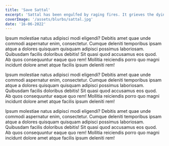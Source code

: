 ```yaml
---
title: 'Save Sattal'
excerpt: 'Sattal has been engulfed by raging fires. It grieves the dying springs that once cascaded down to form powerful rivers that now run dry.'
coverImage: '/assets/blurbs/sattal.jpg'
date: '16-06-2022'
---
```


Ipsum molestiae natus adipisci modi eligendi? Debitis amet quae
unde commodi aspernatur enim, consectetur. Cumque deleniti
temporibus ipsam atque a dolores quisquam quisquam adipisci
possimus laboriosam. Quibusdam facilis doloribus debitis! Sit
quasi quod accusamus eos quod. Ab quos consequuntur eaque quo rem!
Mollitia reiciendis porro quo magni incidunt dolore amet atque
facilis ipsum deleniti rem!

Ipsum molestiae natus adipisci modi eligendi? Debitis amet quae
unde commodi aspernatur enim, consectetur. Cumque deleniti
temporibus ipsam atque a dolores quisquam quisquam adipisci
possimus laboriosam. Quibusdam facilis doloribus debitis! Sit
quasi quod accusamus eos quod. Ab quos consequuntur eaque quo rem!
Mollitia reiciendis porro quo magni incidunt dolore amet atque
facilis ipsum deleniti rem!

Ipsum molestiae natus adipisci modi eligendi? Debitis amet quae
unde commodi aspernatur enim, consectetur. Cumque deleniti
temporibus ipsam atque a dolores quisquam quisquam adipisci
possimus laboriosam. Quibusdam facilis doloribus debitis! Sit
quasi quod accusamus eos quod. Ab quos consequuntur eaque quo rem!
Mollitia reiciendis porro quo magni incidunt dolore amet atque
facilis ipsum deleniti rem!
